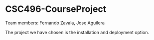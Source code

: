 # CSC496-CourseProject
Team members:
Fernando Zavala, Jose Aguilera

The project we have chosen is the installation and deployment option.
